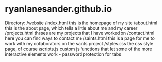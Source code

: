 # ryanlanesander.github.io

Directory:
/website
    /index.html 
        this is the homepage of my site
    /about.html
        this is the about page, which tells a little about me and my career
    /projects.html
        theses are my projects that I have worked on
    /contact.html
        here you can find ways to contact me
    /saints.html
        this is a page for me to work with my collaborators on the saints project
    /styles.css
        the css style page, of course
    /scripts.js
        custom js functions that let some of the more interactive elements work
            - password protection for tabs
    
